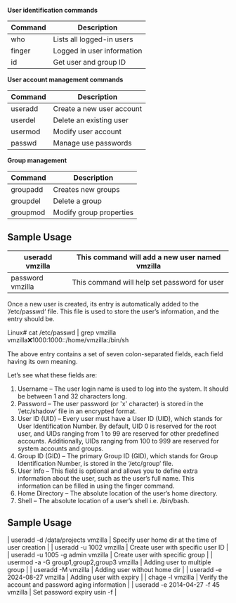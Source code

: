 **User identification commands**

| Command | Description                |
|---------|----------------------------|
| who     | Lists all logged-in users  |
| finger  | Logged in user information |
| id      | Get user and group ID      |



**User account management commands**

| Command | Description               |
|---------|---------------------------|
| useradd | Create a new user account |
| userdel | Delete an existing user   |
| usermod | Modify user account       |
| passwd  | Manage use passwords      |



**Group management**

| Command  | Description             |
|----------|-------------------------|
| groupadd | Creates new groups      |
| groupdel | Delete a group          |
| groupmod | Modify group properties |


## Sample Usage

| useradd vmzilla  | This command will add a new user named vmzilla |
|------------------|------------------------------------------------|
| password vmzilla | This command will help set password for user |


Once a new user is created, its entry is automatically added to the ‘/etc/passwd‘ file. This file is used to store the user’s information, and the entry should be.

Linux# cat /etc/passwd | grep vmzilla
vmzilla:x:1000:1000::/home/vmzilla:/bin/sh

The above entry contains a set of seven colon-separated fields, each field having its own meaning.

Let’s see what these fields are:

1. Username – The user login name is used to log into the system. It should be between 1 and 32 characters long.
2. Password – The user password (or 'x' character) is stored in the ‘/etc/shadow‘ file in an encrypted format.
3. User ID (UID) – Every user must have a User ID (UID), which stands for User Identification Number. By default, UID 0 is reserved for the root user, and UIDs ranging from 1 to 99 are reserved for other predefined accounts. Additionally, UIDs ranging from 100 to 999 are reserved for system accounts and groups.
4. Group ID (GID) – The primary Group ID (GID), which stands for Group Identification Number, is stored in the ‘/etc/group‘ file.
5. User Info – This field is optional and allows you to define extra information about the user, such as the user’s full name. This information can be filled in using the finger command.
6. Home Directory – The absolute location of the user’s home directory.
7. Shell – The absolute location of a user’s shell i.e. /bin/bash.

## Sample Usage

| useradd -d /data/projects vmzilla          | Specify user home dir at the time of user creation |
| useradd -u 1002 vmzilla                    | Create user with specific user ID                  |
| useradd -u 1005 -g admin vmzilla           | Create user with specific group                    |
| usermod -a -G group1,group2,group3 vmzilla | Adding user to multiple group                      |
| useradd -M vmzilla                         | Adding user without home dir                       |
| useradd -e 2024-08-27 vmzilla              | Adding user with expiry                            |
| chage -l vmzilla                           | Verify the account and password aging information  |
| useradd -e 2014-04-27 -f 45 vmzilla        | Set password expiry usin -f                        |
